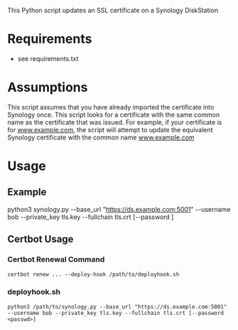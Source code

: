 This Python script updates an SSL certificate on a Synology DiskStation

# Requirements
* see requirements.txt

# Assumptions
This script assumes that you have already imported the certificate into Synology once. This script looks for a certificate with the same common name as the certificate that was issued. For example, if your certificate is for www.example.com, the script will attempt to update the equivalent Synology certificate with the common name www.example.com

# Usage
## Example
python3 synology.py --base_url "https://ds.example.com:5001" --username bob --private_key tls.key --fullchain tls.crt [--password <passwd>]

## Certbot Usage
### Certbot Renewal Command
```shell script
certbot renew ... --deploy-hook /path/to/deployhook.sh
```

### deployhook.sh
```shell script
python3 /path/to/synology.py --base_url "https://ds.example.com:5001" --username bob --private_key tls.key --fullchain tls.crt [--password <passwd>]
```

